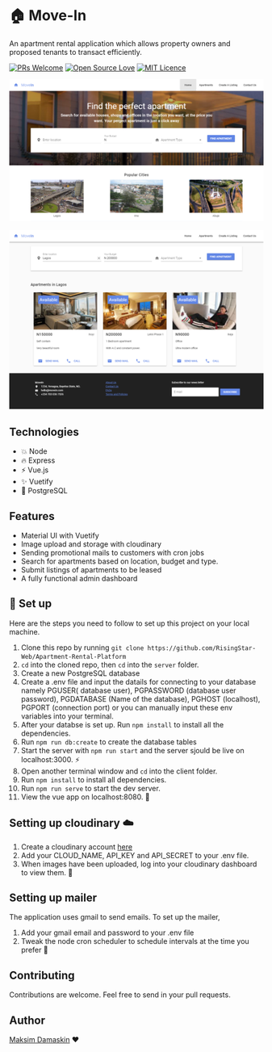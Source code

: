 # :house: Move-In
An apartment rental application which allows property owners and proposed tenants to transact efficiently.

[![PRs Welcome](https://img.shields.io/badge/PRs-welcome-brightgreen.svg?style=flat-square)](http://makeapullrequest.com)
[![Open Source Love](https://badges.frapsoft.com/os/v1/open-source.svg?v=103)](https://github.com/ellerbrock/open-source-badges/)
[![MIT Licence](https://badges.frapsoft.com/os/mit/mit.svg?v=103)](https://opensource.org/licenses/mit-license.php)


![alt text](https://github.com/RisingStar-Web/Apartment-Rental-Application/blob/master/screenshots/home.png "Homepage screenshot")

![alt text](https://github.com/RisingStar-Web/Apartment-Rental-Application/blob/master/screenshots/search_results.png "SearchResult screenshott")

## Technologies
- :boom: Node
- :fire: Express
- :zap: Vue.js
- :sparkles: Vuetify
- :elephant: PostgreSQL

## Features
- Material UI with Vuetify
- Image upload and storage with cloudinary
- Sending promotional mails to customers with cron jobs
- Search for apartments based on location, budget and type.
- Submit listings of apartments to be leased
- A fully functional admin dashboard

## :book: Set up
Here are the steps you need to follow to set up this project on your local machine.
1. Clone this repo by running `git clone https://github.com/RisingStar-Web/Apartment-Rental-Platform`
2. `cd` into the cloned repo, then `cd` into the `server` folder.
3. Create a new PostgreSQL database
4. Create a .env file and input the datails for connecting to your database namely PGUSER( database user), PGPASSWORD (database user password),
PGDATABASE (Name of the database), PGHOST (localhost), PGPORT (connection port) or you can manually input these env variables into your terminal.
5. After your databse is set up. Run `npm install` to install all the dependencies.
6. Run `npm run db:create` to create the database tables
7. Start the server with `npm run start` and the server sjould be live on localhost:3000. :zap:
8. Open another terminal window and `cd` into the client folder.
9. Run `npm install` to install all dependencies.
10. Run `npm run serve` to start the dev server.
11. View the vue app on localhost:8080. :tada:

## Setting up  cloudinary :cloud:
1. Create a cloudinary account [here](https://cloudinary.com/)
2. Add your CLOUD_NAME, API_KEY and API_SECRET to your .env file.
3. When images have been uploaded, log into your cloudinary dashboard to view them. :tada:

## Setting up mailer
The application uses gmail to send emails. To set up the mailer,
1. Add your gmail email and password to your .env file
2. Tweak the node cron scheduler to schedule intervals at the time you prefer :tada:

## Contributing
Contributions are welcome. Feel free to send in your pull requests.

## Author
[Maksim Damaskin](https://github.com/RisingStar-Web) :heart:
